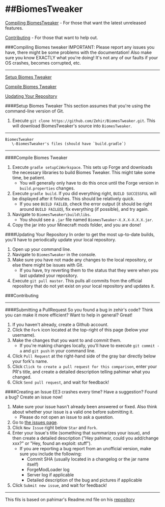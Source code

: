 ##BiomesTweaker
=============

[Compiling BiomesTweaker](#compiling-biomes-tweaker) - For those that want the latest unreleased features.

[Contributing](#contributing) - For those that want to help out.

###Compiling Biomes tweaker
IMPORTANT: Please report any issues you have, there might be some problems with the documentation!
Also make sure you know EXACTLY what you're doing!  It's not any of our faults if your OS crashes, becomes corrupted, etc.
***
[Setup Biomes Tweaker](#setup-biomes-tweaker)

[Compile Biomes Tweaker](#compile-biomes-tweaker)

[Updating Your Repository](#updating-your-repository)


####Setup Biomes Tweaker
This section assumes that you're using the command-line version of Git.

1. Execute `git clone https://github.com/Zehir/BiomesTweaker.git`.  This will download BiomesTweaker's source into `BiomesTweaker`.

***
	BiomesTweaker
	   \-BiomesTweaker's files (should have `build.gradle`)
***

####Compile Biomes Tweaker
1. Execute `gradle setupCiWorkspace`. This sets up Forge and downloads the necessary libraries to build Biomes Tweaker.  This might take some time, be patient.
	* You will generally only have to do this once until the Forge version in `build.properties` changes.
2. Execute `gradle build`. If you did everything right, `BUILD SUCCESSFUL` will be displayed after it finishes.  This should be relatively quick.
    * If you see `BUILD FAILED`, check the error output (it should be right around `BUILD FAILED`), fix everything (if possible), and try again.
3. Navigate to `BiomesTweaker\build\libs`.
    *  You should see a `.jar` file named `BiomesTweaker-X.X.X-X.X.X.jar`.
4. Copy the jar into your Minecraft mods folder, and you are done!

####Updating Your Repository
In order to get the most up-to-date builds, you'll have to periodically update your local repository.

1. Open up your command line.
2. Navigate to `BiomesTweaker` in the console.
3. Make sure you have not made any changes to the local repository, or else there might be issues with Git.
	* If you have, try reverting them to the status that they were when you last updated your repository.
4. Execute `git pull master`.  This pulls all commits from the official repository that do not yet exist on your local repository and updates it.

###Contributing
***
####Submitting a PullRequest
So you found a bug in zehir's code?  Think you can make it more efficient?  Want to help in general?  Great!

1. If you haven't already, create a Github account.
2. Click the `Fork` icon located at the top-right of this page (below your username).
3. Make the changes that you want to and commit them.
	* If you're making changes locally, you'll have to execute `git commit -a` and `git push` in your command line.
4. Click `Pull Request` at the right-hand side of the gray bar directly below your fork's name.
5. Click `Click to create a pull request for this comparison`, enter your PR's title, and create a detailed description telling pahimar what you changed.
6. Click `Send pull request`, and wait for feedback!

####Creating an Issue
EE3 crashes every time?  Have a suggestion?  Found a bug?  Create an issue now!

1. Make sure your issue hasn't already been answered or fixed.  Also think about whether your issue is a valid one before submitting it.
	* Please do not open an issue to ask a question.
2. Go to [the issues page](https://github.com/Zehir/BiomesTweaker/issues).
3. Click `New Issue` right below `Star` and `Fork`.
4. Enter your Issue's title (something that summarizes your issue), and then create a detailed description ("Hey pahimar, could you add/change xxx?" or "Hey, found an exploit:  stuff").
	* If you are reporting a bug report from an unofficial version, make sure you include the following:
		* Commit SHA (usually located in a changelog or the jar name itself)
		* ForgeModLoader log
		* Server log if applicable
		* Detailed description of the bug and pictures if applicable
5. Click `Submit new issue`, and wait for feedback!

***
This fils is based on pahimar's Readme.md file on his [repository](https://github.com/pahimar/Equivalent-Exchange-3)
